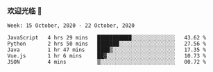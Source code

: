 ### 欢迎光临 👋

<!--
**lianganqing/lianganqing** is a ✨ _special_ ✨ repository because its `README.md` (this file) appears on your GitHub profile.

Here are some ideas to get you started:

- 🔭 I’m currently working on ...
- 🌱 I’m currently learning ...
- 👯 I’m looking to collaborate on ...
- 🤔 I’m looking for help with ...
- 💬 Ask me about ...
- 📫 How to reach me: ...
- 😄 Pronouns: ...
- ⚡ Fun fact: ...
-->
<!--START_SECTION:waka-->
```text
Week: 15 October, 2020 - 22 October, 2020

JavaScript   4 hrs 29 mins   ███████████░░░░░░░░░░░░░░   43.62 % 
Python       2 hrs 50 mins   ███████░░░░░░░░░░░░░░░░░░   27.56 % 
Java         1 hr 47 mins    ████▒░░░░░░░░░░░░░░░░░░░░   17.35 % 
Vue.js       1 hr 6 mins     ██▓░░░░░░░░░░░░░░░░░░░░░░   10.73 % 
JSON         4 mins          ▒░░░░░░░░░░░░░░░░░░░░░░░░   00.72 % 
```
<!--END_SECTION:waka-->

